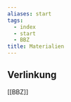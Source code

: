 ```yaml
---
aliases: start
tags: 
  - index
  - start
  - BBZ
title: Materialien
---
```


## Verlinkung

[[BBZ]]